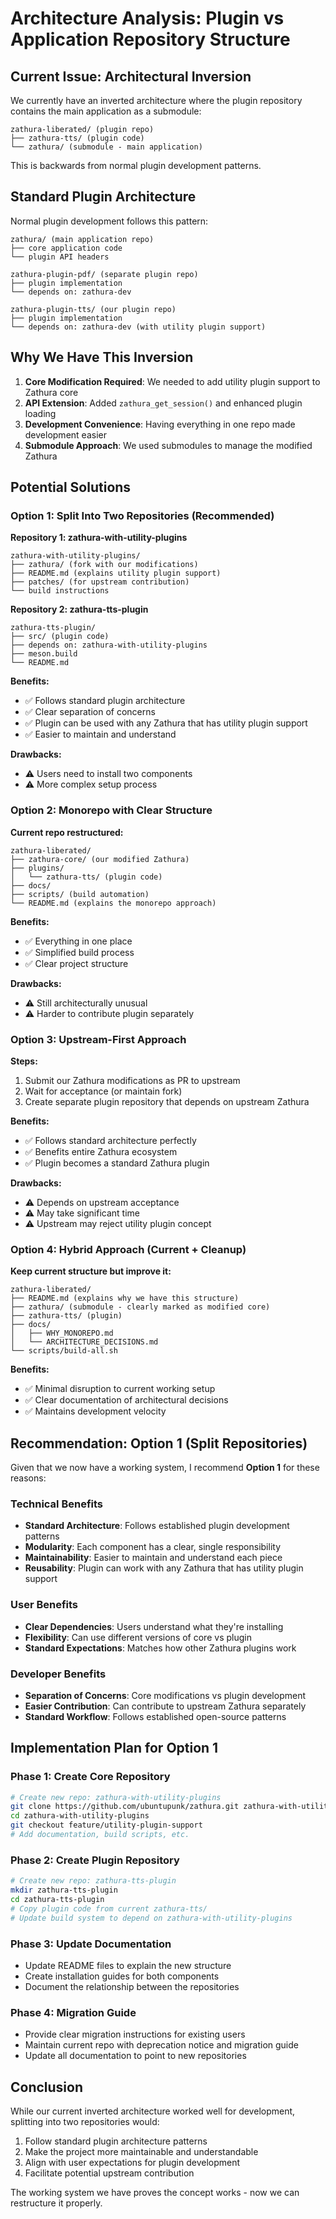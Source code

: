 # Architecture Analysis: Plugin vs Application Repository Structure

## Current Issue: Architectural Inversion

We currently have an inverted architecture where the plugin repository contains the main application as a submodule:

```
zathura-liberated/ (plugin repo)
├── zathura-tts/ (plugin code)
└── zathura/ (submodule - main application)
```

This is backwards from normal plugin development patterns.

## Standard Plugin Architecture

Normal plugin development follows this pattern:

```
zathura/ (main application repo)
├── core application code
└── plugin API headers

zathura-plugin-pdf/ (separate plugin repo)
├── plugin implementation
└── depends on: zathura-dev

zathura-plugin-tts/ (our plugin repo)
├── plugin implementation  
└── depends on: zathura-dev (with utility plugin support)
```

## Why We Have This Inversion

1. **Core Modification Required**: We needed to add utility plugin support to Zathura core
2. **API Extension**: Added `zathura_get_session()` and enhanced plugin loading
3. **Development Convenience**: Having everything in one repo made development easier
4. **Submodule Approach**: We used submodules to manage the modified Zathura

## Potential Solutions

### Option 1: Split Into Two Repositories (Recommended)

**Repository 1: zathura-with-utility-plugins**
```
zathura-with-utility-plugins/
├── zathura/ (fork with our modifications)
├── README.md (explains utility plugin support)
├── patches/ (for upstream contribution)
└── build instructions
```

**Repository 2: zathura-tts-plugin**
```
zathura-tts-plugin/
├── src/ (plugin code)
├── depends on: zathura-with-utility-plugins
├── meson.build
└── README.md
```

**Benefits:**
- ✅ Follows standard plugin architecture
- ✅ Clear separation of concerns
- ✅ Plugin can be used with any Zathura that has utility plugin support
- ✅ Easier to maintain and understand

**Drawbacks:**
- ⚠️ Users need to install two components
- ⚠️ More complex setup process

### Option 2: Monorepo with Clear Structure

**Current repo restructured:**
```
zathura-liberated/
├── zathura-core/ (our modified Zathura)
├── plugins/
│   └── zathura-tts/ (plugin code)
├── docs/
├── scripts/ (build automation)
└── README.md (explains the monorepo approach)
```

**Benefits:**
- ✅ Everything in one place
- ✅ Simplified build process
- ✅ Clear project structure

**Drawbacks:**
- ⚠️ Still architecturally unusual
- ⚠️ Harder to contribute plugin separately

### Option 3: Upstream-First Approach

**Steps:**
1. Submit our Zathura modifications as PR to upstream
2. Wait for acceptance (or maintain fork)
3. Create separate plugin repository that depends on upstream Zathura

**Benefits:**
- ✅ Follows standard architecture perfectly
- ✅ Benefits entire Zathura ecosystem
- ✅ Plugin becomes a standard Zathura plugin

**Drawbacks:**
- ⚠️ Depends on upstream acceptance
- ⚠️ May take significant time
- ⚠️ Upstream may reject utility plugin concept

### Option 4: Hybrid Approach (Current + Cleanup)

**Keep current structure but improve it:**
```
zathura-liberated/
├── README.md (explains why we have this structure)
├── zathura/ (submodule - clearly marked as modified core)
├── zathura-tts/ (plugin)
├── docs/
│   ├── WHY_MONOREPO.md
│   └── ARCHITECTURE_DECISIONS.md
└── scripts/build-all.sh
```

**Benefits:**
- ✅ Minimal disruption to current working setup
- ✅ Clear documentation of architectural decisions
- ✅ Maintains development velocity

## Recommendation: Option 1 (Split Repositories)

Given that we now have a working system, I recommend **Option 1** for these reasons:

### Technical Benefits
- **Standard Architecture**: Follows established plugin development patterns
- **Modularity**: Each component has a clear, single responsibility
- **Maintainability**: Easier to maintain and understand each piece
- **Reusability**: Plugin can work with any Zathura that has utility plugin support

### User Benefits
- **Clear Dependencies**: Users understand what they're installing
- **Flexibility**: Can use different versions of core vs plugin
- **Standard Expectations**: Matches how other Zathura plugins work

### Developer Benefits
- **Separation of Concerns**: Core modifications vs plugin development
- **Easier Contribution**: Can contribute to upstream Zathura separately
- **Standard Workflow**: Follows established open-source patterns

## Implementation Plan for Option 1

### Phase 1: Create Core Repository
```bash
# Create new repo: zathura-with-utility-plugins
git clone https://github.com/ubuntupunk/zathura.git zathura-with-utility-plugins
cd zathura-with-utility-plugins
git checkout feature/utility-plugin-support
# Add documentation, build scripts, etc.
```

### Phase 2: Create Plugin Repository
```bash
# Create new repo: zathura-tts-plugin
mkdir zathura-tts-plugin
cd zathura-tts-plugin
# Copy plugin code from current zathura-tts/
# Update build system to depend on zathura-with-utility-plugins
```

### Phase 3: Update Documentation
- Update README files to explain the new structure
- Create installation guides for both components
- Document the relationship between the repositories

### Phase 4: Migration Guide
- Provide clear migration instructions for existing users
- Maintain current repo with deprecation notice and migration guide
- Update all documentation to point to new repositories

## Conclusion

While our current inverted architecture worked well for development, splitting into two repositories would:
1. Follow standard plugin architecture patterns
2. Make the project more maintainable and understandable
3. Align with user expectations for plugin development
4. Facilitate potential upstream contribution

The working system we have proves the concept works - now we can restructure it properly.